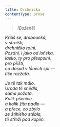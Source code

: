 ```yaml
---
title: Drchnička
contentType: prose
---
```


> _(Boženě)_

_Krčíš se, drobounká,  
v strništi,  
drchničko rolní.  
Pozdní, i jako od loňska,  
lásko, ty pro přespolní,  
pro příští,  
co dosud v lůnech spí —  
tiše rozžatá._

_Je tě tak málo.  
Úroda tě snědla,  
sama požatá.  
Kolik pšenice  
a kolik žita padlo —  
a přece, co zbylo  
ze štíhlého stébla,  
tě střeží pod kopím._
